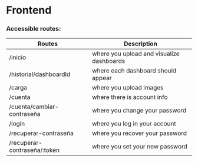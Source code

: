 # Frontend

### Accessible routes:

| Routes                       | Description                               |
| ---------------------------- | ----------------------------------------- |
| /inicio                      | where you upload and visualize dashboards |
| /historial/dashboardId       | where each dashboard should appear        |
| /carga                       | where you upload images                   |
| /cuenta                      | where there is account info               |
| /cuenta/cambiar-contraseña   | where you change your password            |
| /login                       | where you log in your account             |
| /recuperar-contraseña        | where you recover your password           |
| /recuperar-contraseña/:token | where you set your new password           |
